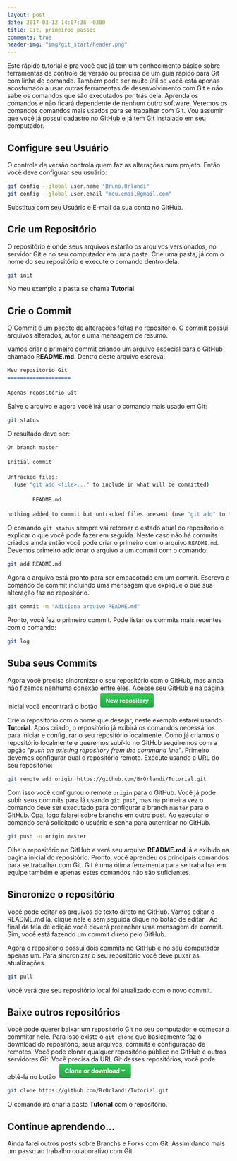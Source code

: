 ```yaml
---
layout: post
date: 2017-03-12 14:07:38 -0300
title: Git, primeiros passos
comments: true
header-img: "img/git_start/header.png"
---
```


Este rápido tutorial é pra vocẽ que já tem um conhecimento básico sobre ferramentas de controle de versão ou precisa de um guia rápido para Git com linha de comando.
Também pode ser muito útil se você está apenas acostumado a usar outras ferramentas de desenvolvimento com Git e não sabe os comandos que são executados por trás dela. Aprenda os comandos e não ficará dependente de nenhum outro software.
Veremos os comandos comandos mais usados para se trabalhar com Git. Vou assumir que você já possui cadastro no [GitHub](https://github.com/) e já tem Git instalado em seu computador.

## Configure seu Usuário

O controle de versão controla quem faz as alterações num projeto. Então vocẽ deve configurar seu usuário:

```sh
git config --global user.name "Bruno.Orlandi"
git config --global user.email "meu.email@gmail.com"
```

Substitua com seu Usuário e E-mail da sua conta no GitHub. 

## Crie um Repositório

O repositório é onde seus arquivos estarão os arquivos versionados, no servidor Git e no seu computador em uma pasta.
Crie uma pasta, já com o nome do seu repositório e execute o comando dentro dela:

```sh
git init
```
No meu exemplo a pasta se chama **Tutorial**

## Crie o Commit

O Commit é um pacote de alterações feitas no repositório. O commit possui arquivos alterados, autor e uma mensagem de resumo.

Vamos criar o primeiro commit criando um arquivo especial para o GitHub chamado **README.md**. Dentro deste arquivo escreva:

```markdown
Meu repositório Git
====================

Apenas repositório Git

```

Salve o arquivo e agora você irá usar o comando mais usado em Git:

```sh
git status
```

O resultado deve ser:

```sh
On branch master

Initial commit

Untracked files:
  (use "git add <file>..." to include in what will be committed)

        README.md

nothing added to commit but untracked files present (use "git add" to track)
```

O comando `git status` sempre vai retornar o estado atual do repositório e explicar o que você pode fazer em seguida. 
Neste caso não há commits criados ainda então você pode criar o primeiro com o arquivo `README.md`.
Devemos primeiro adicionar o arquivo a um commit com o comando:

```sh
git add README.md
```

Agora o arquivo está pronto para ser empacotado em um commit.
Escreva o comando de commit incluindo uma mensagem que explique o que sua alteração faz no repositório.

```sh
git commit -m "Adiciona arquivo README.md"
```

Pronto, você fez o primeiro commit. Pode listar os commits mais recentes com o comando:

```sh
git log
```

## Suba seus Commits

Agora você precisa sincronizar o seu repositório com o GitHub, mas ainda não fizemos nenhuma conexão entre eles.
Acesse seu GitHub e na página inicial você encontrará o botão <img src="/img/git_start/newrepo.png" class="inline" width="130px"/>

Crie o repositório com o nome que desejar, neste exemplo estarei usando **Tutorial**.
Após criado, o repositório já exibirá os comandos necessários para iniciar e configurar o seu repositório localmente.
Como já criamos o repositório localmente e queremos subí-lo no GitHub seguiremos com a opção *"push an existing repository from the command line"*.
Primeiro devemos configurar qual o repositório remoto. Execute usando a URL do seu repositório:

```sh
git remote add origin https://github.com/BrOrlandi/Tutorial.git
```
Com isso você configurou o remote `origin` para o GitHub. Você já pode subir seus commits para lá usando `git push`, mas na primeira vez o comando deve ser executado para configurar a branch `master` para o GitHub. Opa, logo falarei sobre branchs em outro post. Ao executar o comando será solicitado o usuário e senha para autenticar no GitHub.

```sh
git push -u origin master
```

Olhe o repositório no GitHub e verá seu arquivo **README.md** lá e exibido na página inicial do repositório.
Pronto, você aprendeu os principais comandos para se trabalhar com Git. Git é uma ótima ferramenta para se trabalhar em equipe também e apenas estes comandos não são suficientes.

## Sincronize o repositório

Você pode editar os arquivos de texto direto no GitHub. Vamos editar o README.md lá, clique nele e sem seguida clique no botão de editar <i class="fa fa-pencil"></i>.
Ao final da tela de edição você deverá preencher uma mensagem de commit. Sim, você está fazendo um commit direto pelo GitHub.

Agora o repositório possui dois commits no GitHub e no seu computador apenas um. Para sincronizar o seu repositório você deve puxar as atualizações.

```sh
git pull
```
Você verá que seu repositório local foi atualizado com o novo commit.

## Baixe outros repositórios

Você pode querer baixar um repositório Git no seu computador e começar a commitar nele. Para isso existe o `git clone` que basicamente faz o download do repositório, seus arquivos, commits e configuração de remotes. Você pode clonar qualquer repositório público no GitHub e outros servidores Git. Você precisa da URL Git desses repositórios, você pode obtê-la no botão <img src="/img/git_start/clone.png" class="inline" width="170px"/>

```sh
git clone https://github.com/BrOrlandi/Tutorial.git
```

O comando irá criar a pasta **Tutorial** com o repositório.

## Continue aprendendo...

Ainda farei outros posts sobre Branchs e Forks com Git. 
Assim dando mais um passo ao trabalho colaborativo com Git.